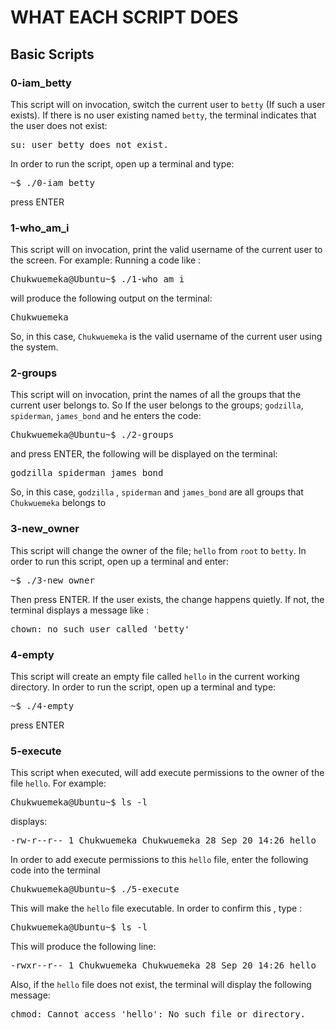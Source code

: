 # WHAT EACH SCRIPT DOES

## Basic Scripts

### 0-iam_betty 
This script will on invocation, switch the current user to `betty` (If such a user exists). If there is no user existing named `betty`, the terminal indicates that the user does not exist: 

<p align="center"><pre>
su: user betty does not exist.
</pre></p>

In order to run the script, open up a terminal and type:

<p align="center"><pre>
~$ ./0-iam_betty
</pre></p>

press ENTER

### 1-who_am_i
This script will on invocation, print the valid username of the current user to the screen. For example: 
Running a code like :

<p align="center"><pre>
Chukwuemeka@Ubuntu~$ ./1-who_am_i
</pre></p>

will produce the following output on the terminal: 

<p align="center"><pre>
Chukwuemeka
</pre></p>

So, in this case, `Chukwuemeka` is the valid username of the current user using the system.

### 2-groups
This script will on invocation, print the names of all the groups that the current user belongs to. So If the user belongs to the groups; `godzilla`, `spiderman`, `james_bond` and he enters the code: 

<p align="center"><pre>
Chukwuemeka@Ubuntu~$ ./2-groups
</pre></p>

and press ENTER, the following will be displayed on the terminal:

<p align="center"><pre>
godzilla spiderman james_bond
</pre></p>

So, in this case, `godzilla` , `spiderman` and `james_bond` are all groups that `Chukwuemeka` belongs to

### 3-new_owner 
This script will change the owner of the file; `hello` from `root` to `betty`. In order to run this script, open up a terminal and enter: 

<p align="center"><pre>
~$ ./3-new_owner
</pre></p>

Then press ENTER. If the user exists, the change happens quietly. If not, the terminal displays a message like :

<p align="center"><pre>
chown: no such user called 'betty'
</pre></p>


### 4-empty
This script will create an empty file called `hello` in the current working directory. In order to run the script, open up a terminal and type: 

<p align="center"><pre>
~$ ./4-empty
</pre></p>

press ENTER


### 5-execute
This script when executed, will add execute permissions to the owner of the file `hello`. For example:

<p align="center"><pre>
Chukwuemeka@Ubuntu~$ ls -l
</pre></p>

displays: 

<p align="center"><pre>
-rw-r--r-- 1 Chukwuemeka Chukwuemeka 28 Sep 20 14:26 hello
</pre></p>

In order to add execute permissions to this `hello` file, enter the following code into the terminal 


<p align="center"><pre>
Chukwuemeka@Ubuntu~$ ./5-execute
</pre></p>

This will make the `hello` file executable. In order to confirm this , type :


<p align="center"><pre>
Chukwuemeka@Ubuntu~$ ls -l
</pre></p>

This will produce the following line: 

<p align="center"><pre>
-rwxr--r-- 1 Chukwuemeka Chukwuemeka 28 Sep 20 14:26 hello
</pre></p>

Also, if the `hello` file does not exist, the terminal will display the following message: 


<p align="center"><pre>
chmod: Cannot access 'hello': No such file or directory.
</pre></p>




